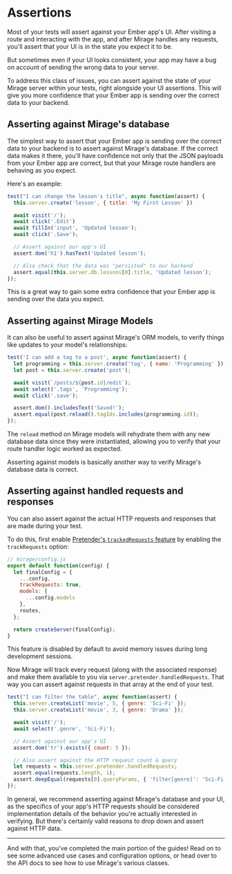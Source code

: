 # Assertions

Most of your tests will assert against your Ember app's UI. After visiting a route and interacting with the app, and after Mirage handles any requests, you'll assert that your UI is in the state you expect it to be.

But sometimes even if your UI looks consistent, your app may have a bug on account of sending the wrong data to your server.

To address this class of issues, you can assert against the state of your Mirage server within your tests, right alongside your UI assertions. This will give you more confidence that your Ember app is sending over the correct data to your backend.


## Asserting against Mirage's database

The simplest way to assert that your Ember app is sending over the correct data to your backend is to assert against Mirage's database. If the correct data makes it there, you'll have confidence not only that the JSON payloads from your Ember app are correct, but that your Mirage route handlers are behaving as you expect.

Here's an example:

```js
test("I can change the lesson's title", async function(assert) {
  this.server.create('lesson', { title: 'My First Lesson' })

  await visit('/');
  await click('.Edit')
  await fillIn('input', 'Updated lesson');
  await click('.Save');

  // Assert against our app's UI
  assert.dom('h1').hasText('Updated lesson');

  // Also check that the data was "persisted" to our backend
  assert.equal(this.server.db.lessons[0].title, 'Updated lesson');
});
```

This is a great way to gain some extra confidence that your Ember app is sending over the data you expect.


## Asserting against Mirage Models

It can also be useful to assert against Mirage's ORM models, to verify things like updates to your model's relationships:

```js
test('I can add a tag to a post', async function(assert) {
  let programming = this.server.create('tag', { name: 'Programming' });
  let post = this.server.create('post');

  await visit(`/posts/${post.id}/edit`);
  await select('.tags', 'Programming');
  await click('.save');

  assert.dom().includesText('Saved!');
  assert.equal(post.reload().tagIds.includes(programming.id));
});
```

The `reload` method on Mirage models will rehydrate them with any new database data since they were instantiated, allowing you to verify that your route handler logic worked as expected.

Asserting against models is basically another way to verify Mirage's database data is correct.


## Asserting against handled requests and responses

You can also assert against the actual HTTP requests and responses that are made during your test.

To do this, first enable [Pretender's `trackedRequests` feature](https://github.com/pretenderjs/pretender#tracking-requests) by enabling the `trackRequests` option:

```js
// mirage/config.js
export default function(config) {
  let finalConfig = {
    ...config,
    trackRequests: true,
    models: {
      ...config.models
    },
    routes,
  };

  return createServer(finalConfig);
}
```

This feature is disabled by default to avoid memory issues during long development sessions.

Now Mirage will track every request (along with the associated response) and make them available to you via `server.pretender.handledRequests`. That way you can assert against requests in that array at the end of your test.

```js
test("I can filter the table", async function(assert) {
  this.server.createList('movie', 5, { genre: 'Sci-Fi' });
  this.server.createList('movie', 3, { genre: 'Drama' });

  await visit('/');
  await select('.genre', 'Sci-Fi');

  // Assert against our app's UI
  assert.dom('tr').exists({ count: 5 });

  // Also assert against the HTTP request count & query
  let requests = this.server.pretender.handledRequests;
  assert.equal(requests.length, 1);
  assert.deepEqual(requests[0].queryParams, { 'filter[genre]': 'Sci-Fi' });
});
```

In general, we recommend asserting against Mirage's database and your UI, as the specifics of your app's HTTP requests should be considered implementation details of the behavior you're actually interested in verifying. But there's certainly valid reasons to drop down and assert against HTTP data.



---

And with that, you've completed the main portion of the guides! Read on to see some advanced use cases and configuration options, or head over to the API docs to see how to use Mirage's various classes.
